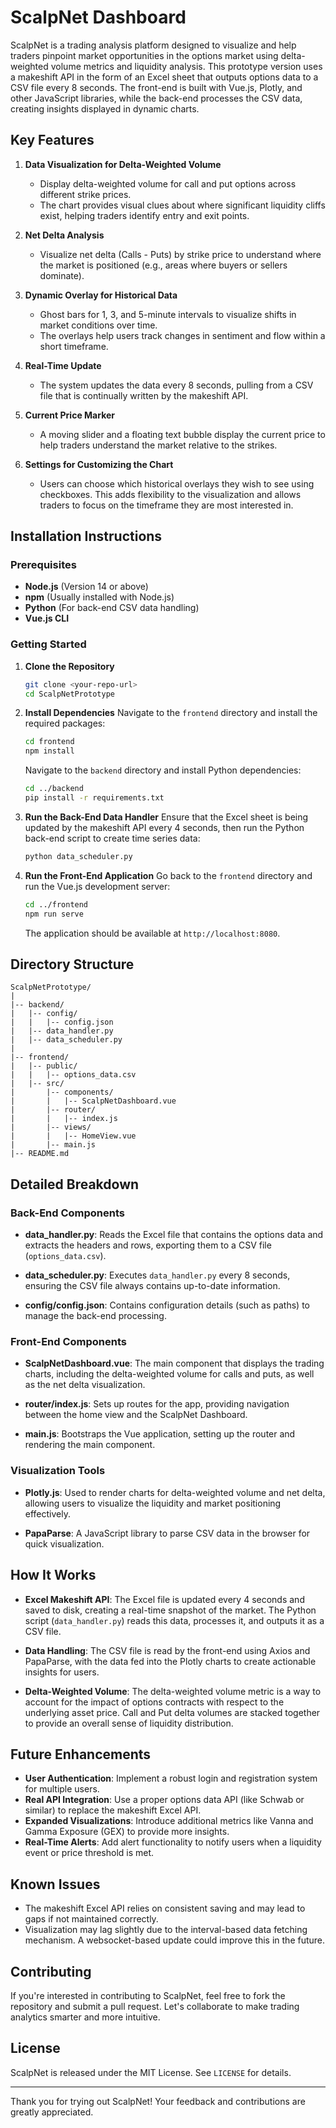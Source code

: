 # ScalpNet Dashboard

ScalpNet is a trading analysis platform designed to visualize and help traders pinpoint market opportunities in the options market using delta-weighted volume metrics and liquidity analysis. This prototype version uses a makeshift API in the form of an Excel sheet that outputs options data to a CSV file every 8 seconds. The front-end is built with Vue.js, Plotly, and other JavaScript libraries, while the back-end processes the CSV data, creating insights displayed in dynamic charts.

## Key Features

1. **Data Visualization for Delta-Weighted Volume**
   - Display delta-weighted volume for call and put options across different strike prices.
   - The chart provides visual clues about where significant liquidity cliffs exist, helping traders identify entry and exit points.

2. **Net Delta Analysis**
   - Visualize net delta (Calls - Puts) by strike price to understand where the market is positioned (e.g., areas where buyers or sellers dominate).

3. **Dynamic Overlay for Historical Data**
   - Ghost bars for 1, 3, and 5-minute intervals to visualize shifts in market conditions over time.
   - The overlays help users track changes in sentiment and flow within a short timeframe.

4. **Real-Time Update**
   - The system updates the data every 8 seconds, pulling from a CSV file that is continually written by the makeshift API.

5. **Current Price Marker**
   - A moving slider and a floating text bubble display the current price to help traders understand the market relative to the strikes.

6. **Settings for Customizing the Chart**
   - Users can choose which historical overlays they wish to see using checkboxes. This adds flexibility to the visualization and allows traders to focus on the timeframe they are most interested in.

## Installation Instructions

### Prerequisites
- **Node.js** (Version 14 or above)
- **npm** (Usually installed with Node.js)
- **Python** (For back-end CSV data handling)
- **Vue.js CLI**

### Getting Started

1. **Clone the Repository**
   ```bash
   git clone <your-repo-url>
   cd ScalpNetPrototype
   ```

2. **Install Dependencies**
   Navigate to the `frontend` directory and install the required packages:
   ```bash
   cd frontend
   npm install
   ```

   Navigate to the `backend` directory and install Python dependencies:
   ```bash
   cd ../backend
   pip install -r requirements.txt
   ```

3. **Run the Back-End Data Handler**
   Ensure that the Excel sheet is being updated by the makeshift API every 4 seconds, then run the Python back-end script to create time series data:
   ```bash
   python data_scheduler.py
   ```

4. **Run the Front-End Application**
   Go back to the `frontend` directory and run the Vue.js development server:
   ```bash
   cd ../frontend
   npm run serve
   ```

   The application should be available at `http://localhost:8080`.

## Directory Structure

```
ScalpNetPrototype/
|
|-- backend/
|   |-- config/
|   |   |-- config.json
|   |-- data_handler.py
|   |-- data_scheduler.py
|
|-- frontend/
|   |-- public/
|   |   |-- options_data.csv
|   |-- src/
|       |-- components/
|       |   |-- ScalpNetDashboard.vue
|       |-- router/
|       |   |-- index.js
|       |-- views/
|       |   |-- HomeView.vue
|       |-- main.js
|-- README.md
```

## Detailed Breakdown

### Back-End Components

- **data_handler.py**: Reads the Excel file that contains the options data and extracts the headers and rows, exporting them to a CSV file (`options_data.csv`).

- **data_scheduler.py**: Executes `data_handler.py` every 8 seconds, ensuring the CSV file always contains up-to-date information.

- **config/config.json**: Contains configuration details (such as paths) to manage the back-end processing.

### Front-End Components

- **ScalpNetDashboard.vue**: The main component that displays the trading charts, including the delta-weighted volume for calls and puts, as well as the net delta visualization.

- **router/index.js**: Sets up routes for the app, providing navigation between the home view and the ScalpNet Dashboard.

- **main.js**: Bootstraps the Vue application, setting up the router and rendering the main component.

### Visualization Tools

- **Plotly.js**: Used to render charts for delta-weighted volume and net delta, allowing users to visualize the liquidity and market positioning effectively.

- **PapaParse**: A JavaScript library to parse CSV data in the browser for quick visualization.

## How It Works

- **Excel Makeshift API**: The Excel file is updated every 4 seconds and saved to disk, creating a real-time snapshot of the market. The Python script (`data_handler.py`) reads this data, processes it, and outputs it as a CSV file.

- **Data Handling**: The CSV file is read by the front-end using Axios and PapaParse, with the data fed into the Plotly charts to create actionable insights for users.

- **Delta-Weighted Volume**: The delta-weighted volume metric is a way to account for the impact of options contracts with respect to the underlying asset price. Call and Put delta volumes are stacked together to provide an overall sense of liquidity distribution.

## Future Enhancements

- **User Authentication**: Implement a robust login and registration system for multiple users.
- **Real API Integration**: Use a proper options data API (like Schwab or similar) to replace the makeshift Excel API.
- **Expanded Visualizations**: Introduce additional metrics like Vanna and Gamma Exposure (GEX) to provide more insights.
- **Real-Time Alerts**: Add alert functionality to notify users when a liquidity event or price threshold is met.

## Known Issues

- The makeshift Excel API relies on consistent saving and may lead to gaps if not maintained correctly.
- Visualization may lag slightly due to the interval-based data fetching mechanism. A websocket-based update could improve this in the future.

## Contributing
If you're interested in contributing to ScalpNet, feel free to fork the repository and submit a pull request. Let's collaborate to make trading analytics smarter and more intuitive.

## License
ScalpNet is released under the MIT License. See `LICENSE` for details.

---
Thank you for trying out ScalpNet! Your feedback and contributions are greatly appreciated.


